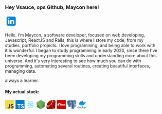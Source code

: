 ### Hey Vsauce, ops Github, Maycon here!
<a href="https://linkedin.com/in/mayconfabio"><img height="40" src="https://github.com/m4ycon/m4ycon/blob/master/assets/linkedin.svg" /></a>

Hello, I'm Maycon, a software developer, focused on web developing, Javascript, ReactJS and Rails, this is where I store my code, from my studies, portfolio projects. I love programming, and being able to work with it is wonderful. I began to study programming in early 2020, since there I've been developing my programming skills and understanding more about this universe. And it's very interesting to see how much you can do with programming, automating several routines, creating beautiful interfaces, managing data.

always a learner.

#### My actual stack:

<code><img height="30" src="https://github.com/github/explore/blob/e21e2f1827e05cd849cd9f44a81766052e77c108/topics/javascript/javascript.png?raw=true" /></code>
<code><img height="30" src="https://github.com/github/explore/blob/e21e2f1827e05cd849cd9f44a81766052e77c108/topics/typescript/typescript.png?raw=true" /></code>
<code><img height="30" src="https://github.com/github/explore/blob/e21e2f1827e05cd849cd9f44a81766052e77c108/topics/react/react.png?raw=true" /></code>
<code><img height="30" src="https://github.com/github/explore/blob/e21e2f1827e05cd849cd9f44a81766052e77c108/topics/nodejs/nodejs.png?raw=true" /></code>
<code><img height="30" src="https://github.com/github/explore/blob/e21e2f1827e05cd849cd9f44a81766052e77c108/topics/ruby/ruby.png?raw=true" /></code>
<code><img height="30" src="https://github.com/github/explore/blob/e21e2f1827e05cd849cd9f44a81766052e77c108/topics/rails/rails.png?raw=true" /></code>
<code><img height="30" src="https://github.com/github/explore/blob/e21e2f1827e05cd849cd9f44a81766052e77c108/topics/postgresql/postgresql.png?raw=true" /></code>
<code><img height="30" src="https://github.com/github/explore/blob/e21e2f1827e05cd849cd9f44a81766052e77c108/topics/docker/docker.png" /></code>
